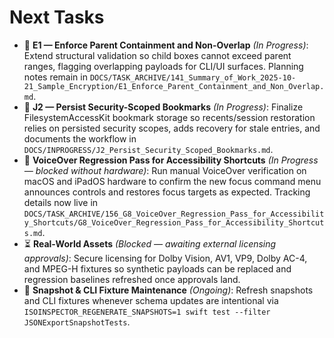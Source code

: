 # Next Tasks

- 🚧 **E1 — Enforce Parent Containment and Non-Overlap** _(In Progress)_: Extend structural validation so child boxes cannot exceed parent ranges, flagging overlapping payloads for CLI/UI surfaces. Planning notes remain in `DOCS/TASK_ARCHIVE/141_Summary_of_Work_2025-10-21_Sample_Encryption/E1_Enforce_Parent_Containment_and_Non_Overlap.md`.
- 🚧 **J2 — Persist Security-Scoped Bookmarks** _(In Progress)_: Finalize FilesystemAccessKit bookmark storage so recents/session restoration relies on persisted security scopes, adds recovery for stale entries, and documents the workflow in `DOCS/INPROGRESS/J2_Persist_Security_Scoped_Bookmarks.md`.
- 🚧 **VoiceOver Regression Pass for Accessibility Shortcuts** _(In Progress — blocked without hardware)_: Run manual VoiceOver verification on macOS and iPadOS hardware to confirm the new focus command menu announces controls and restores focus targets as expected. Tracking details now live in `DOCS/TASK_ARCHIVE/156_G8_VoiceOver_Regression_Pass_for_Accessibility_Shortcuts/G8_VoiceOver_Regression_Pass_for_Accessibility_Shortcuts.md`.
- ⏳ **Real-World Assets** _(Blocked — awaiting external licensing approvals)_: Secure licensing for Dolby Vision, AV1, VP9, Dolby AC-4, and MPEG-H fixtures so synthetic payloads can be replaced and regression baselines refreshed once approvals land.
- 🔄 **Snapshot & CLI Fixture Maintenance** _(Ongoing)_: Refresh snapshots and CLI fixtures whenever schema updates are intentional via `ISOINSPECTOR_REGENERATE_SNAPSHOTS=1 swift test --filter JSONExportSnapshotTests`.
